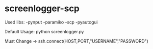 # screenlogger-scp

Used libs:
-pynput
-paramiko
-scp
-pyautogui

Default Usage: python screenlogger.py

Must Change -> ssh.connect(HOST,PORT,"USERNAME","PASSWORD")


